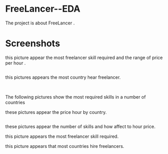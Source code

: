 # FreeLancer--EDA

The project is about FreeLancer .

# Screenshots
 
 this picture appear the most freelancer skill required and the range of price per hour .
 
<img src="https://github.com/AlaaQutishat/FreeLancer--EDA/blob/main/images/Screenshot%202022-08-19%20214634.png" alt="" title="">

 this pictures appears the most country hear freelancer.

<img src="https://github.com/AlaaQutishat/FreeLancer--EDA/blob/main//images/Screenshot%202022-08-19%20214649.png" alt="" title="">
<img src="https://github.com/AlaaQutishat/FreeLancer--EDA/blob/main//images/Screenshot%202022-08-19%20214749.png" alt="" title="">

The following pictures show the most required skills in a number of countries
<img src="https://github.com/AlaaQutishat/FreeLancer--EDA/blob/main//images/Screenshot%2022-08-19%214827.png" alt="" title="">
<img src="https://github.com/AlaaQutishat/FreeLancer--EDA/blob/main//images/Screenshot%2022-08-19%214854.png" alt="" title="">
<img src="https://github.com/AlaaQutishat/FreeLancer--EDA/blob/main//images/Screenshot%202022-08-19%20214906.png" alt="" title="">
<img src="https://github.com/AlaaQutishat/FreeLancer--EDA/blob/main//images/Screenshot%202022-08-19%20214919.png" alt="" title="">
<img src="https://github.com/AlaaQutishat/FreeLancer--EDA/blob/main//images/Screenshot%202022-08-19%20214935.png" alt="" title="">
<img src="https://github.com/AlaaQutishat/FreeLancer--EDA/blob/main//images/Screenshot%202022-08-19%20215128.png" alt="" title="">
<img src="https://github.com/AlaaQutishat/FreeLancer--EDA/blob/main//images/Screenshot%202022-08-19%20215245.png" alt="" title="">
<img src="https://github.com/AlaaQutishat/FreeLancer--EDA/blob/main//images/Screenshot%202022-08-19%20215323.png" alt="" title="">
<img src="https://github.com/AlaaQutishat/FreeLancer--EDA/blob/main//images/Screenshot%202022-08-19%20215245.png" alt="" title="">


these pictures appear the price hour by country.

<img src="https://github.com/AlaaQutishat/FreeLancer--EDA/blob/main//images/Screenshot%202022-08-19%20215829.png" alt="" title="">

these pictures appear the number of skills and how affect to hour price.
<img src="https://github.com/AlaaQutishat/FreeLancer--EDA/blob/main//images/Screenshot%202022-08-19%20220227.png" alt="" title="">

this picture appears the most freelancer skill required.
<img src="https://github.com/AlaaQutishat/FreeLancer--EDA/blob/main//images/Screenshot%202022-08-19%20221753.png" alt="" title="">

this picture appears that most countries hire freelancers.

<img src="https://github.com/AlaaQutishat/FreeLancer--EDA/blob/main//images/Screenshot%202022-08-19%20221915.png" alt="" title="">


